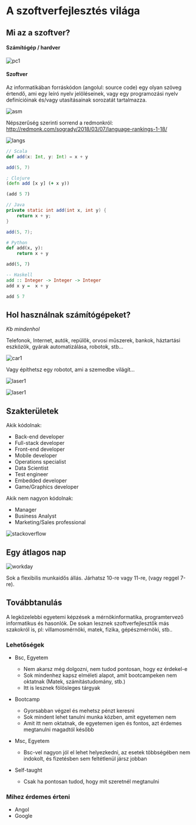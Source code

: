 # A szoftverfejlesztés világa

## Mi az a szoftver?

#### Számítógép / hardver
![pc1](computer.jpg)

#### Szoftver

Az informatikában forráskódon (angolul: source code) egy olyan szöveg értendő, ami egy leíró nyelv jelöléseinek, vagy egy programozási nyelv definícióinak és/vagy utasításainak sorozatát tartalmazza.

![asm](https://qph.fs.quoracdn.net/main-qimg-c38b4e15c00ed7e4b0c5e9fa5c9a31ad)



Népszerűség szerinti sorrend a redmonkról:
http://redmonk.com/sogrady/2018/03/07/language-rankings-1-18/

![langs](langs.png)

```scala
// Scala
def add(x: Int, y: Int) = x + y

add(5, 7)
```

```clojure
; Clojure
(defn add [x y] (+ x y))

(add 5 7)
```

```java
// Java
private static int add(int x, int y) {
    return x + y;
}

add(5, 7);
```

```python
# Python
def add(x, y):
    return x + y

add(5, 7)
```

```haskell
-- Haskell
add :: Integer -> Integer -> Integer
add x y =  x + y

add 5 7
```

## Hol használnak számítógépeket?
_Kb mindenhol_

Telefonok, Internet, autók, repülők, orvosi műszerek, bankok, háztartási eszközök, gyárak automatizálása, robotok, stb...

![car1](car.png)

Vagy építhetsz egy robotot, ami a szemedbe világít...

![laser1](https://hackadaycom.files.wordpress.com/2017/04/laser-eye.png?w=800)

![laser1](https://i.giphy.com/IZ67uJUPhhkcw.gif)


## Szakterületek

Akik kódolnak:
* Back-end developer
* Full-stack developer
* Front-end developer
* Mobile developer
* Operations specialist
* Data Scientist
* Test engineer
* Embedded developer
* Game/Graphics developer

Akik nem nagyon kódolnak:
* Manager
* Business Analyst
* Marketing/Sales professional

![stackoverflow](devs.png)


## Egy átlagos nap

![workday](workday.png)

Sok a flexibilis munkaidős állás. Járhatsz 10-re vagy 11-re, (vagy reggel 7-re).


## Továbbtanulás
A legközelebbi egyetemi képzések a mérnökinformatika, programtervező informatikus és hasonlók. De sokan lesznek szoftverfejlesztők más szakokról is, pl: villamosmérnöki, matek, fizika, gépészmérnöki, stb..

### Lehetőségek
* Bsc, Egyetem
    * Nem akarsz még dolgozni, nem tudod pontosan, hogy ez érdekel-e
    * Sok mindenhez kapsz elméleti alapot, amit bootcampeken nem oktatnak (Matek, számítástudomány, stb.)
    * Itt is lesznek fölösleges tárgyak

* Bootcamp
    * Gyorsabban végzel és mehetsz pénzt keresni
    * Sok mindent lehet tanulni munka közben, amit egyetemen nem
    * Amit itt nem oktatnak, de egyetemen igen és fontos, azt érdemes megtanulni magadtól később

* Msc, Egyetem
    * Bsc-vel nagyon jól el lehet helyezkedni, az esetek többségében nem indokolt, és fizetésben sem feltétlenül jársz jobban

* Self-taught 
    * Csak ha pontosan tudod, hogy mit szeretnél megtanulni
    

### Mihez érdemes érteni
* Angol
* Google
